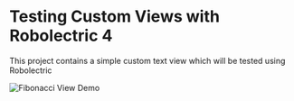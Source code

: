 # Testing Custom Views with Robolectric 4

This project contains a simple custom text view which will be tested using Robolectric

![Fibonacci View Demo](https://github.com/ptornhult/testing-custom-view/images/demo.gif)

